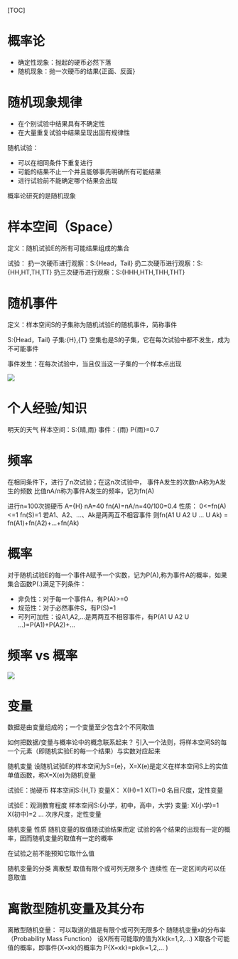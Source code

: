 [TOC]

# 概率论
+ 确定性现象：抛起的硬币必然下落
+ 随机现象：抛一次硬币的结果{正面、反面}

# 随机现象规律
+ 在个别试验中结果具有不确定性
+ 在大量重复试验中结果呈现出固有规律性

随机试验：
+ 可以在相同条件下重复进行
+ 可能的结果不止一个并且能够事先明确所有可能结果
+ 进行试验前不能确定哪个结果会出现

概率论研究的是随机现象

# 样本空间（Space）
定义：随机试验E的所有可能结果组成的集合

试验：
扔一次硬币进行观察：S:{Head，Tail}
扔二次硬币进行观察：S:{HH,HT,TH,TT}
扔三次硬币进行观察：S:{HHH,HTH,THH,THT}

# 随机事件
定义：样本空间S的子集称为随机试验E的随机事件，简称事件

S:{Head，Tail} 子集:{H},{T}
空集也是S的子集，它在每次试验中都不发生，成为不可能事件

事件发生：在每次试验中，当且仅当这一子集的一个样本点出现


![](https://gitee.com/caijingquan/imagebed/raw/master/20210806142308.png)


# 个人经验/知识
明天的天气
样本空间：S:{晴,雨}
事件：{雨}
P{雨}=0.7

# 频率
在相同条件下，进行了n次试验；在这n次试验中，
事件A发生的次数nA称为A发生的频数
比值nA/n称为事件A发生的频率，记为fn(A)

进行n=100次抛硬币
A={H} nA=40 fn(A)=nA/n=40/100=0.4
性质：
0<=fn(A)<=1
fn(S)=1
若A1、A2、...、Ak是两两互不相容事件
则fn(A1 U A2 U ... U Ak) = fn(A1)+fn(A2)+...+fn(Ak)

# 概率
对于随机试验E的每一个事件A赋予一个实数，记为P(A),称为事件A的概率，如果集合函数P(.)满足下列条件：
+ 非负性：对于每一个事件A，有P(A)>=0
+ 规范性：对于必然事件S，有P(S)=1
+ 可列可加性：设A1,A2,...是两两互不相容事件，有P(A1 U A2 U ...)=P(A1)+P(A2)+...

# 频率 vs 概率

![](https://gitee.com/caijingquan/imagebed/raw/master/20210806144228.png)


# 变量
数据是由变量组成的；一个变量至少包含2个不同取值

如何把数据/变量与概率论中的概念联系起来？
引入一个法则，将样本空间S的每一个元素（即随机实验E的每一个结果）与实数对应起来

随机变量
设随机试验E的样本空间为S={e}，X=X(e)是定义在样本空间S上的实值单值函数，称X=X(e)为随机变量

试验E：抛硬币
样本空间S:{H,T}
变量X：
X(H)=1
X(T)=0
名目尺度，定性变量

试验E：观测教育程度
样本空间S:{小学，初中，高中，大学}
变量:
X(小学)=1
X(初中)=2
...
次序尺度，定性变量

随机变量
性质
随机变量的取值随试验结果而定
试验的各个结果的出现有一定的概率，因而随机变量的取值有一定的概率

在试验之前不能预知它取什么值

随机变量的分类
离散型
取值有限个或可列无限多个
连续性
在一定区间内可以任意取值


# 离散型随机变量及其分布
离散型随机变量：
可以取道的值是有限个或可列无限多个
随随机变量x的分布率（Probability Mass Function）
设X所有可能取的值为Xk(k=1,2,...)
X取各个可能值的概率，即事件{X=xk}的概率为
P{X=xk}=pk(k=1,2,...      )